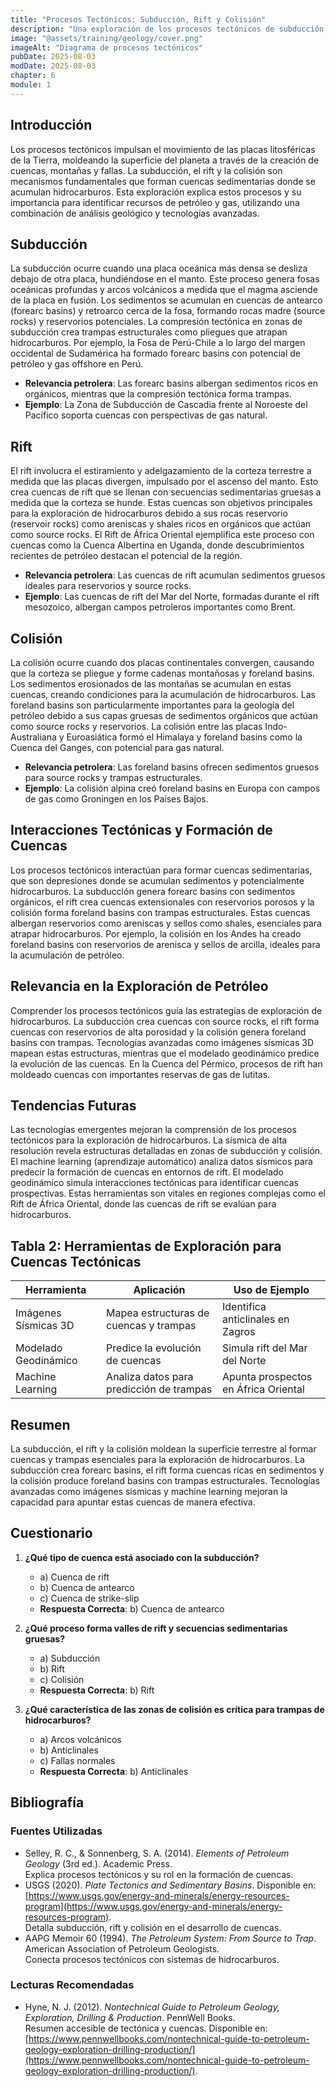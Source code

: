 ```yaml
---
title: "Procesos Tectónicos: Subducción, Rift y Colisión"
description: "Una exploración de los procesos tectónicos de subducción, rift y colisión, detallando su rol en la formación de la superficie terrestre y la creación de cuencas sedimentarias críticas para la exploración de hidrocarburos."
image: "@assets/training/geology/cover.png"
imageAlt: "Diagrama de procesos tectónicos"
pubDate: 2025-08-03
modDate: 2025-08-03
chapter: 6
module: 1
---
```


## Introducción

Los procesos tectónicos impulsan el movimiento de las placas litosféricas de la Tierra, moldeando la superficie del planeta a través de la creación de cuencas, montañas y fallas. La subducción, el rift y la colisión son mecanismos fundamentales que forman cuencas sedimentarias donde se acumulan hidrocarburos. Esta exploración explica estos procesos y su importancia para identificar recursos de petróleo y gas, utilizando una combinación de análisis geológico y tecnologías avanzadas.

## Subducción

La subducción ocurre cuando una placa oceánica más densa se desliza debajo de otra placa, hundiéndose en el manto. Este proceso genera fosas oceánicas profundas y arcos volcánicos a medida que el magma asciende de la placa en fusión. Los sedimentos se acumulan en cuencas de antearco (forearc basins) y retroarco cerca de la fosa, formando rocas madre (source rocks) y reservorios potenciales. La compresión tectónica en zonas de subducción crea trampas estructurales como pliegues que atrapan hidrocarburos. Por ejemplo, la Fosa de Perú-Chile a lo largo del margen occidental de Sudamérica ha formado forearc basins con potencial de petróleo y gas offshore en Perú.

- **Relevancia petrolera**: Las forearc basins albergan sedimentos ricos en orgánicos, mientras que la compresión tectónica forma trampas.
- **Ejemplo**: La Zona de Subducción de Cascadia frente al Noroeste del Pacífico soporta cuencas con perspectivas de gas natural.

## Rift

El rift involucra el estiramiento y adelgazamiento de la corteza terrestre a medida que las placas divergen, impulsado por el ascenso del manto. Esto crea cuencas de rift que se llenan con secuencias sedimentarias gruesas a medida que la corteza se hunde. Estas cuencas son objetivos principales para la exploración de hidrocarburos debido a sus rocas reservorio (reservoir rocks) como areniscas y shales ricos en orgánicos que actúan como source rocks. El Rift de África Oriental ejemplifica este proceso con cuencas como la Cuenca Albertina en Uganda, donde descubrimientos recientes de petróleo destacan el potencial de la región.

- **Relevancia petrolera**: Las cuencas de rift acumulan sedimentos gruesos ideales para reservorios y source rocks.
- **Ejemplo**: Las cuencas de rift del Mar del Norte, formadas durante el rift mesozoico, albergan campos petroleros importantes como Brent.

## Colisión

La colisión ocurre cuando dos placas continentales convergen, causando que la corteza se pliegue y forme cadenas montañosas y foreland basins. Los sedimentos erosionados de las montañas se acumulan en estas cuencas, creando condiciones para la acumulación de hidrocarburos. Las foreland basins son particularmente importantes para la geología del petróleo debido a sus capas gruesas de sedimentos orgánicos que actúan como source rocks y reservorios. La colisión entre las placas Indo-Australiana y Euroasiática formó el Himalaya y foreland basins como la Cuenca del Ganges, con potencial para gas natural.

- **Relevancia petrolera**: Las foreland basins ofrecen sedimentos gruesos para source rocks y trampas estructurales.
- **Ejemplo**: La colisión alpina creó foreland basins en Europa con campos de gas como Groningen en los Países Bajos.

## Interacciones Tectónicas y Formación de Cuencas

Los procesos tectónicos interactúan para formar cuencas sedimentarias, que son depresiones donde se acumulan sedimentos y potencialmente hidrocarburos. La subducción genera forearc basins con sedimentos orgánicos, el rift crea cuencas extensionales con reservorios porosos y la colisión forma foreland basins con trampas estructurales. Estas cuencas albergan reservorios como areniscas y sellos como shales, esenciales para atrapar hidrocarburos. Por ejemplo, la colisión en los Andes ha creado foreland basins con reservorios de arenisca y sellos de arcilla, ideales para la acumulación de petróleo.

## Relevancia en la Exploración de Petróleo

Comprender los procesos tectónicos guía las estrategias de exploración de hidrocarburos. La subducción crea cuencas con source rocks, el rift forma cuencas con reservorios de alta porosidad y la colisión genera foreland basins con trampas. Tecnologías avanzadas como imágenes sísmicas 3D mapean estas estructuras, mientras que el modelado geodinámico predice la evolución de las cuencas. En la Cuenca del Pérmico, procesos de rift han moldeado cuencas con importantes reservas de gas de lutitas.

## Tendencias Futuras

Las tecnologías emergentes mejoran la comprensión de los procesos tectónicos para la exploración de hidrocarburos. La sísmica de alta resolución revela estructuras detalladas en zonas de subducción y colisión. El machine learning (aprendizaje automático) analiza datos sísmicos para predecir la formación de cuencas en entornos de rift. El modelado geodinámico simula interacciones tectónicas para identificar cuencas prospectivas. Estas herramientas son vitales en regiones complejas como el Rift de África Oriental, donde las cuencas de rift se evalúan para hidrocarburos.

## Tabla 2: Herramientas de Exploración para Cuencas Tectónicas

| **Herramienta**             | **Aplicación**                     | **Uso de Ejemplo**                |
|---------------------|------------------------------------|-------------------------------|
| Imágenes Sísmicas 3D   | Mapea estructuras de cuencas y trampas    | Identifica anticlinales en Zagros |
| Modelado Geodinámico  | Predice la evolución de cuencas           | Simula rift del Mar del Norte   |
| Machine Learning     | Analiza datos para predicción de trampas  | Apunta prospectos en África Oriental |

## Resumen

La subducción, el rift y la colisión moldean la superficie terrestre al formar cuencas y trampas esenciales para la exploración de hidrocarburos. La subducción crea forearc basins, el rift forma cuencas ricas en sedimentos y la colisión produce foreland basins con trampas estructurales. Tecnologías avanzadas como imágenes sísmicas y machine learning mejoran la capacidad para apuntar estas cuencas de manera efectiva.

## Cuestionario

1. **¿Qué tipo de cuenca está asociado con la subducción?**
   - a) Cuenca de rift
   - b) Cuenca de antearco
   - c) Cuenca de strike-slip
   - **Respuesta Correcta**: b) Cuenca de antearco

2. **¿Qué proceso forma valles de rift y secuencias sedimentarias gruesas?**
   - a) Subducción
   - b) Rift
   - c) Colisión
   - **Respuesta Correcta**: b) Rift

3. **¿Qué característica de las zonas de colisión es crítica para trampas de hidrocarburos?**
   - a) Arcos volcánicos
   - b) Anticlinales
   - c) Fallas normales
   - **Respuesta Correcta**: b) Anticlinales

## Bibliografía

### Fuentes Utilizadas

- Selley, R. C., & Sonnenberg, S. A. (2014). *Elements of Petroleum Geology* (3rd ed.). Academic Press.  
  Explica procesos tectónicos y su rol en la formación de cuencas.
- USGS (2020). *Plate Tectonics and Sedimentary Basins*. Disponible en: [https://www.usgs.gov/energy-and-minerals/energy-resources-program](https://www.usgs.gov/energy-and-minerals/energy-resources-program).  
  Detalla subducción, rift y colisión en el desarrollo de cuencas.
- AAPG Memoir 60 (1994). *The Petroleum System: From Source to Trap*. American Association of Petroleum Geologists.  
  Conecta procesos tectónicos con sistemas de hidrocarburos.

### Lecturas Recomendadas

- Hyne, N. J. (2012). *Nontechnical Guide to Petroleum Geology, Exploration, Drilling & Production*. PennWell Books.  
  Resumen accesible de tectónica y cuencas. Disponible en: [https://www.pennwellbooks.com/nontechnical-guide-to-petroleum-geology-exploration-drilling-production/](https://www.pennwellbooks.com/nontechnical-guide-to-petroleum-geology-exploration-drilling-production/).
